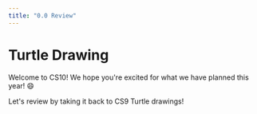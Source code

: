 ```yaml
---
title: "0.0 Review"
---
```


# Turtle Drawing

Welcome to CS10! We hope you're excited for what we have planned this year! 😄

Let's review by taking it back to CS9 Turtle drawings!
